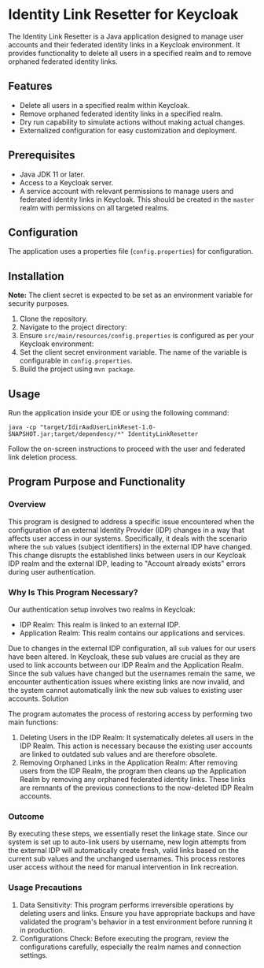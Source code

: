 # Identity Link Resetter for Keycloak

The Identity Link Resetter is a Java application designed to manage user accounts and their federated identity links in a Keycloak environment. It provides functionality to delete all users in a specified realm and to remove orphaned federated identity links.

## Features

- Delete all users in a specified realm within Keycloak.
- Remove orphaned federated identity links in a specified realm.
- Dry run capability to simulate actions without making actual changes.
- Externalized configuration for easy customization and deployment.

## Prerequisites

- Java JDK 11 or later.
- Access to a Keycloak server.
- A service account with relevant permissions to manage users and federated identity links in Keycloak. This should be created in the `master` realm with permissions on all targeted realms. 

## Configuration

The application uses a properties file (`config.properties`) for configuration.

## Installation

**Note:** The client secret is expected to be set as an environment variable for security purposes.

1. Clone the repository.
2. Navigate to the project directory:
3. Ensure `src/main/resources/config.properties` is configured as per your Keycloak environment:
4. Set the client secret environment variable. The name of the variable is configurable in `config.properties`.
5. Build the project using `mvn package`.

## Usage

Run the application inside your IDE or using the following command:

```shell
java -cp "target/IdirAadUserLinkReset-1.0-SNAPSHOT.jar;target/dependency/*" IdentityLinkResetter
```

Follow the on-screen instructions to proceed with the user and federated link deletion process.

## Program Purpose and Functionality

### Overview

This program is designed to address a specific issue encountered when the configuration of an external Identity Provider (IDP) changes in a way that affects user access in our systems. Specifically, it deals with the scenario where the `sub` values (subject identifiers) in the external IDP have changed. This change disrupts the established links between users in our Keycloak IDP realm and the external IDP, leading to "Account already exists" errors during user authentication.

### Why Is This Program Necessary?

Our authentication setup involves two realms in Keycloak:

* IDP Realm: This realm is linked to an external IDP.
* Application Realm: This realm contains our applications and services.

Due to changes in the external IDP configuration, all `sub` values for our users have been altered. In Keycloak, these sub values are crucial as they are used to link accounts between our IDP Realm and the Application Realm. Since the sub values have changed but the usernames remain the same, we encounter authentication issues where existing links are now invalid, and the system cannot automatically link the new sub values to existing user accounts.
Solution

The program automates the process of restoring access by performing two main functions:

1. Deleting Users in the IDP Realm: It systematically deletes all users in the IDP Realm. This action is necessary because the existing user accounts are linked to outdated sub values and are therefore obsolete.
2. Removing Orphaned Links in the Application Realm: After removing users from the IDP Realm, the program then cleans up the Application Realm by removing any orphaned federated identity links. These links are remnants of the previous connections to the now-deleted IDP Realm accounts.

### Outcome

By executing these steps, we essentially reset the linkage state. Since our system is set up to auto-link users by username, new login attempts from the external IDP will automatically create fresh, valid links based on the current sub values and the unchanged usernames. This process restores user access without the need for manual intervention in link recreation.

### Usage Precautions

1. Data Sensitivity: This program performs irreversible operations by deleting users and links. Ensure you have appropriate backups and have validated the program's behavior in a test environment before running it in production.
2. Configurations Check: Before executing the program, review the configurations carefully, especially the realm names and connection settings.